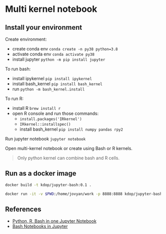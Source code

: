 # Multi kernel notebook

## Install your environment

Create environment:

* create conda env `conda create -n py38 python=3.8`
* activate conda env `conda activate py38`
* install jupyter `python -m pip install jupyter`

To run bash:

* install ipykernel `pip install ipykernel`
* install bash_kernel `pip install bash_kernel`
* run `python -m bash_kernel.install`

To run R:

* install R `brew install r`
* open R console and run those commands:
  * `install.packages('IRkernel')`
  * `IRkernel::installspec()`
  * install bash_kernel `pip install numpy pandas rpy2`

Run jupyter notebook `jupyter notebook`

Open multi-kernel notebook or create using Bash or R kernels.

> Only python kernel can combine bash and R cells.

## Run as a docker image

```bash
docker build -t kdop/jupyter-bash:0.1 .

docker run -it -v $PWD:/home/jovyan/work -p 8888:8888 kdop/jupyter-bash:0.1
```

## References

* [Python, R, Bash in one Jupyter Notebook](https://evodify.com/python-r-bash-jupyter-notebook/)
* [Bash Notebooks in Jupyter](https://macintoshguy.wordpress.com/2016/04/09/bash-notebooks-in-jupyter/)
